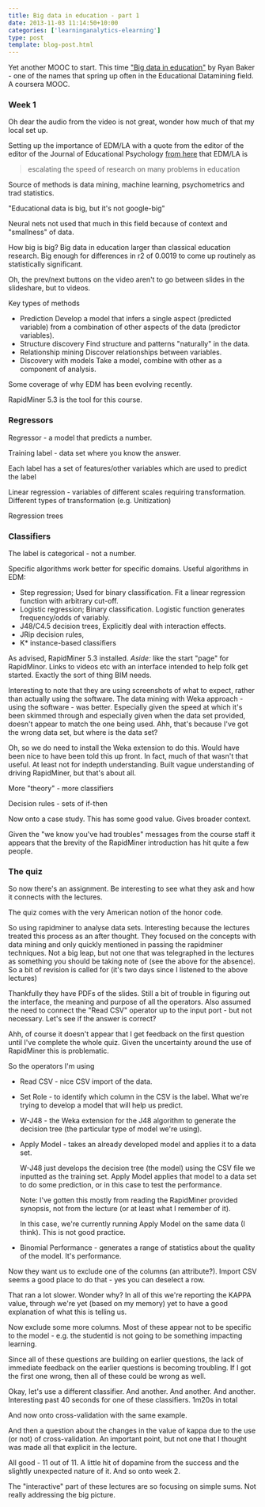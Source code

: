 ```yaml
---
title: Big data in education - part 1
date: 2013-11-03 11:14:50+10:00
categories: ['learninganalytics-elearning']
type: post
template: blog-post.html
---
```

Yet another MOOC to start. This time ["Big data in education"](https://class.coursera.org/bigdata-edu-001/class/index) by Ryan Baker - one of the names that spring up often in the Educational Datamining field. A coursera MOOC.

### Week 1

Oh dear the audio from the video is not great, wonder how much of that my local set up.

Setting up the importance of EDM/LA with a quote from the editor of the editor of the Journal of Educational Psychology [from here](http://www.edweek.org/ew/articles/2010/12/13/15data.h30.html) that EDM/LA is

> escalating the speed of research on many problems in education

Source of methods is data mining, machine learning, psychometrics and trad statistics.

"Educational data is big, but it's not google-big"

Neural nets not used that much in this field because of context and "smallness" of data.

How big is big? Big data in education larger than classical education research. Big enough for differences in r2 of 0.0019 to come up routinely as statistically significant.

Oh, the prev/next buttons on the video aren't to go between slides in the slideshare, but to videos.

Key types of methods

- Prediction Develop a model that infers a single aspect (predicted variable) from a combination of other aspects of the data (predictor variables).
- Structure discovery Find structure and patterns "naturally" in the data.
- Relationship mining Discover relationships between variables.
- Discovery with models Take a model, combine with other as a component of analysis.

Some coverage of why EDM has been evolving recently.

RapidMiner 5.3 is the tool for this course.

### Regressors

Regressor - a model that predicts a number.

Training label - data set where you know the answer.

Each label has a set of features/other variables which are used to predict the label

Linear regression - variables of different scales requiring transformation. Different types of transformation (e.g. Unitization)

Regression trees

### Classifiers

The label is categorical - not a number.

Specific algorithms work better for specific domains. Useful algorithms in EDM:

- Step regression; Used for binary classification. Fit a linear regression function with arbitrary cut-off.
- Logistic regression; Binary classification. Logistic function generates frequency/odds of variably.
- J48/C4.5 decision trees, Explicitly deal with interaction effects.
- JRip decision rules,
- K\* instance-based classifiers

As advised, RapidMiner 5.3 installed. _Aside:_ like the start "page" for RapidMinor. Links to videos etc with an interface intended to help folk get started. Exactly the sort of thing BIM needs.

Interesting to note that they are using screenshots of what to expect, rather than actually using the software. The data mining with Weka approach - using the software - was better. Especially given the speed at which it's been skimmed through and especially given when the data set provided, doesn't appear to match the one being used. Ahh, that's because I've got the wrong data set, but where is the data set?

Oh, so we do need to install the Weka extension to do this. Would have been nice to have been told this up front. In fact, much of that wasn't that useful. At least not for indepth understanding. Built vague understanding of driving RapidMiner, but that's about all.

More "theory" - more classifiers

Decision rules - sets of if-then

Now onto a case study. This has some good value. Gives broader context.

Given the "we know you've had troubles" messages from the course staff it appears that the brevity of the RapidMiner introduction has hit quite a few people.

### The quiz

So now there's an assignment. Be interesting to see what they ask and how it connects with the lectures.

The quiz comes with the very American notion of the honor code.

So using rapidminer to analyse data sets. Interesting because the lectures treated this process as an after thought. They focused on the concepts with data mining and only quickly mentioned in passing the rapidminer techniques. Not a big leap, but not one that was telegraphed in the lectures as something you should be taking note of (see the above for the absence). So a bit of revision is called for (it's two days since I listened to the above lectures)

Thankfully they have PDFs of the slides. Still a bit of trouble in figuring out the interface, the meaning and purpose of all the operators. Also assumed the need to connect the "Read CSV" operator up to the input port - but not necessary. Let's see if the answer is correct?

Ahh, of course it doesn't appear that I get feedback on the first question until I've complete the whole quiz. Given the uncertainty around the use of RapidMiner this is problematic.

So the operators I'm using

- Read CSV - nice CSV import of the data.
- Set Role - to identify which column in the CSV is the label. What we're trying to develop a model that will help us predict.
- W-J48 - the Weka extension for the J48 algorithm to generate the decision tree (the particular type of model we're using).
- Apply Model - takes an already developed model and applies it to a data set.
    
    W-J48 just develops the decision tree (the model) using the CSV file we inputted as the training set. Apply Model applies that model to a data set to do some prediction, or in this case to test the performance.
    
    Note: I've gotten this mostly from reading the RapidMiner provided synopsis, not from the lecture (or at least what I remember of it).
    
    In this case, we're currently running Apply Model on the same data (I think). This is not good practice.
    
- Binomial Performance - generates a range of statistics about the quality of the model. It's performance.

Now they want us to exclude one of the columns (an attribute?). Import CSV seems a good place to do that - yes you can deselect a row.

That ran a lot slower. Wonder why? In all of this we're reporting the KAPPA value, through we're yet (based on my memory) yet to have a good explanation of what this is telling us.

Now exclude some more columns. Most of these appear not to be specific to the model - e.g. the studentid is not going to be something impacting learning.

Since all of these questions are building on earlier questions, the lack of immediate feedback on the earlier questions is becoming troubling. If I got the first one wrong, then all of these could be wrong as well.

Okay, let's use a different classifier. And another. And another. And another. Interesting past 40 seconds for one of these classifiers. 1m20s in total

And now onto cross-validation with the same example.

And then a question about the changes in the value of kappa due to the use (or not) of cross-validation. An important point, but not one that I thought was made all that explicit in the lecture.

All good - 11 out of 11. A little hit of dopamine from the success and the slightly unexpected nature of it. And so onto week 2.

The "interactive" part of these lectures are so focusing on simple sums. Not really addressing the big picture.